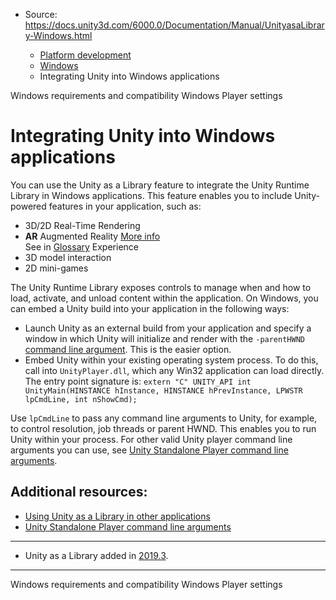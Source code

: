 * Source: https://docs.unity3d.com/6000.0/Documentation/Manual/UnityasaLibrary-Windows.html

  * [Platform development ](https://docs.unity3d.com/6000.0/Documentation/Manual/PlatformSpecific.html)
  * [Windows](https://docs.unity3d.com/6000.0/Documentation/Manual/Windows.html)
  * Integrating Unity into Windows applications


[](https://docs.unity3d.com/6000.0/Documentation/Manual/windows-requirements-and-compatibility.html)
Windows requirements and compatibility
[](https://docs.unity3d.com/6000.0/Documentation/Manual/playersettings-windows.html)
Windows Player settings
# Integrating Unity into Windows applications
You can use the Unity as a Library feature to integrate the Unity Runtime Library in Windows applications.
This feature enables you to include Unity-powered features in your application, such as: 
  * 3D/2D Real-Time Rendering
  * **AR** Augmented Reality [More info](https://docs.unity3d.com/6000.0/Documentation/Manual/AROverview.html)  
See in [Glossary](https://docs.unity3d.com/6000.0/Documentation/Manual/Glossary.html#AR) Experience
  * 3D model interaction
  * 2D mini-games


The Unity Runtime Library exposes controls to manage when and how to load, activate, and unload content within the application.
On Windows, you can embed a Unity build into your application in the following ways:
  * Launch Unity as an external build from your application and specify a window in which Unity will initialize and render with the `-parentHWND` [command line argument](https://docs.unity3d.com/6000.0/Documentation/Manual/PlayerCommandLineArguments.html). This is the easier option.
  * Embed Unity within your existing operating system process. To do this, call into `UnityPlayer.dll`, which any Win32 application can load directly. The entry point signature is:
`extern "C" UNITY_API int UnityMain(HINSTANCE hInstance, HINSTANCE hPrevInstance, LPWSTR lpCmdLine, int nShowCmd);`


Use `lpCmdLine` to pass any command line arguments to Unity, for example, to control resolution, job threads or parent HWND. This enables you to run Unity within your process. For other valid Unity player command line arguments you can use, see [Unity Standalone Player command line arguments](https://docs.unity3d.com/6000.0/Documentation/Manual/PlayerCommandLineArguments.html).
## Additional resources:
  * [Using Unity as a Library in other applications](https://docs.unity3d.com/6000.0/Documentation/Manual/UnityasaLibrary.html)
  * [Unity Standalone Player command line arguments](https://docs.unity3d.com/6000.0/Documentation/Manual/PlayerCommandLineArguments.html)


* * *
  * Unity as a Library added in [2019.3](https://docs.unity3d.com/Manual/30_search.html?q=newin20193).


* * *
[](https://docs.unity3d.com/6000.0/Documentation/Manual/windows-requirements-and-compatibility.html)
Windows requirements and compatibility
[](https://docs.unity3d.com/6000.0/Documentation/Manual/playersettings-windows.html)
Windows Player settings
